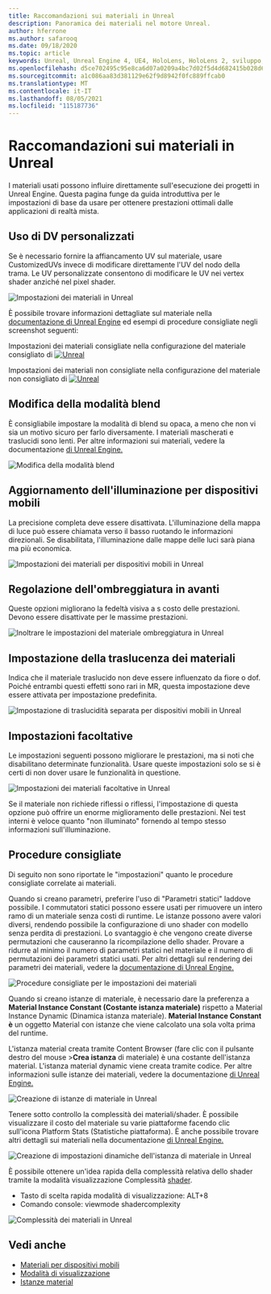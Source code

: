```yaml
---
title: Raccomandazioni sui materiali in Unreal
description: Panoramica dei materiali nel motore Unreal.
author: hferrone
ms.author: safarooq
ms.date: 09/18/2020
ms.topic: article
keywords: Unreal, Unreal Engine 4, UE4, HoloLens, HoloLens 2, sviluppo, materiali, documentazione, guide, funzionalità, ologrammi, sviluppo di giochi, visore VR di realtà mista, visore VR windows mixed reality, visore VR di realtà virtuale
ms.openlocfilehash: d5ce702495c95e8ca6d07a0209a4bc7d02f5d4d682415b028d63995e8910a7e6
ms.sourcegitcommit: a1c086aa83d381129e62f9d8942f0fc889ffcab0
ms.translationtype: MT
ms.contentlocale: it-IT
ms.lasthandoff: 08/05/2021
ms.locfileid: "115187736"
---
```

# <a name="material-recommendations-in-unreal"></a>Raccomandazioni sui materiali in Unreal

I materiali usati possono influire direttamente sull'esecuzione dei progetti in Unreal Engine. Questa pagina funge da guida introduttiva per le impostazioni di base da usare per ottenere prestazioni ottimali dalle applicazioni di realtà mista.

## <a name="using-customizeduvs"></a>Uso di DV personalizzati

Se è necessario fornire la affiancamento UV sul materiale, usare CustomizedUVs invece di modificare direttamente l'UV del nodo della trama. Le UV personalizzate consentono di modificare le UV nei vertex shader anziché nel pixel shader.

![Impostazioni dei materiali in Unreal](images/unreal-materials-img-01c.png)

È possibile trovare informazioni dettagliate sul materiale nella [documentazione di Unreal Engine](https://docs.unrealengine.com/Platforms/Mobile/Materials/index.html) ed esempi di procedure consigliate negli screenshot seguenti:

Impostazioni dei materiali consigliate nella configurazione del materiale consigliato di [ ![ Unreal ](images/unreal-materials-img-01.png) ](images/unreal-materials-img-01.png#lightbox) 
 

Impostazioni dei materiali non consigliate nella configurazione del materiale non consigliato di [ ![ Unreal ](images/unreal-materials-img-01b.png) ](images/unreal-materials-img-01b.png#lightbox) 
 

## <a name="changing-blend-mode"></a>Modifica della modalità blend

È consigliabile impostare la modalità di blend su opaca, a meno che non vi sia un motivo sicuro per farlo diversamente. I materiali mascherati e traslucidi sono lenti. Per altre informazioni sui materiali, vedere la documentazione [di Unreal Engine.](https://docs.unrealengine.com/Platforms/Mobile/Materials/index.html)

![Modifica della modalità blend](images/unreal-materials-img-02.jpg)

## <a name="updating-lighting-for-mobile"></a>Aggiornamento dell'illuminazione per dispositivi mobili

La precisione completa deve essere disattivata. L'illuminazione della mappa di luce può essere chiamata verso il basso ruotando le informazioni direzionali. Se disabilitata, l'illuminazione dalle mappe delle luci sarà piana ma più economica.

![Impostazioni dei materiali per dispositivi mobili in Unreal](images/unreal-materials-img-03.jpg)

## <a name="adjusting-forward-shading"></a>Regolazione dell'ombreggiatura in avanti

Queste opzioni migliorano la fedeltà visiva a s costo delle prestazioni. Devono essere disattivate per le massime prestazioni.

![Inoltrare le impostazioni del materiale ombreggiatura in Unreal](images/unreal-materials-img-04.jpg)

## <a name="setting-material-translucency"></a>Impostazione della traslucenza dei materiali

Indica che il materiale traslucido non deve essere influenzato da fiore o dof. Poiché entrambi questi effetti sono rari in MR, questa impostazione deve essere attivata per impostazione predefinita.

![Impostazione di traslucidità separata per dispositivi mobili in Unreal](images/unreal-materials-img-05.jpg)

## <a name="optional-settings"></a>Impostazioni facoltative

Le impostazioni seguenti possono migliorare le prestazioni, ma si noti che disabilitano determinate funzionalità. Usare queste impostazioni solo se si è certi di non dover usare le funzionalità in questione.

![Impostazioni dei materiali facoltative in Unreal](images/unreal-materials-img-06.jpg)

Se il materiale non richiede riflessi o riflessi, l'impostazione di questa opzione può offrire un enorme miglioramento delle prestazioni. Nei test interni è veloce quanto "non illuminato" fornendo al tempo stesso informazioni sull'illuminazione.

## <a name="best-practices"></a>Procedure consigliate

Di seguito non sono riportate le "impostazioni" quanto le procedure consigliate correlate ai materiali.

Quando si creano parametri, preferire l'uso di "Parametri statici" laddove possibile. I commutatori statici possono essere usati per rimuovere un intero ramo di un materiale senza costi di runtime. Le istanze possono avere valori diversi, rendendo possibile la configurazione di uno shader con modello senza perdita di prestazioni. Lo svantaggio è che vengono create diverse permutazioni che causeranno la ricompilazione dello shader. Provare a ridurre al minimo il numero di parametri statici nel materiale e il numero di permutazioni dei parametri statici usati. Per altri dettagli sul rendering dei parametri dei materiali, vedere la [documentazione di Unreal Engine.](https://docs.unrealengine.com/Engine/Rendering/Materials/ExpressionReference/Parameters/index.html#staticswitchparameter)

![Procedure consigliate per le impostazioni dei materiali](images/unreal-materials-img-07.jpg)

Quando si creano istanze di materiale, è necessario dare la preferenza a **Material Instance Constant (Costante istanza materiale)** rispetto a Material Instance Dynamic (Dinamica istanza materiale). **Material Instance Constant è** un oggetto Material con istanze che viene calcolato una sola volta prima del runtime.

L'istanza material creata tramite Content Browser (fare clic con il pulsante destro del mouse >**Crea istanza** di materiale) è una costante dell'istanza material. L'istanza material dynamic viene creata tramite codice. Per altre informazioni sulle istanze dei materiali, vedere la documentazione [di Unreal Engine.](https://docs.unrealengine.com/Engine/Rendering/Materials/MaterialInstances/index.html)

![Creazione di istanze di materiale in Unreal](images/unreal-materials-img-08.png)

Tenere sotto controllo la complessità dei materiali/shader. È possibile visualizzare il costo del materiale su varie piattaforme facendo clic sull'icona Platform Stats (Statistiche piattaforma). È anche possibile trovare altri dettagli sui materiali nella documentazione [di Unreal Engine.](https://docs.unrealengine.com/Platforms/Mobile/Materials/index.html)

![Creazione di impostazioni dinamiche dell'istanza di materiale in Unreal](images/unreal-materials-img-09.png)

È possibile ottenere un'idea rapida della complessità relativa dello shader tramite la modalità visualizzazione Complessità [shader](https://docs.unrealengine.com/Engine/UI/LevelEditor/Viewports/ViewModes/index.html).

* Tasto di scelta rapida modalità di visualizzazione: ALT+8
* Comando console: viewmode shadercomplexity

![Complessità dei materiali in Unreal](images/unreal-materials-img-10.png)

## <a name="see-also"></a>Vedi anche
* [Materiali per dispositivi mobili](https://docs.unrealengine.com/Platforms/Mobile/Materials/index.html)
* [Modalità di visualizzazione](https://docs.unrealengine.com/Engine/UI/LevelEditor/Viewports/ViewModes/index.html)
* [Istanze material](https://docs.unrealengine.com/Engine/Rendering/Materials/MaterialInstances/index.html)
